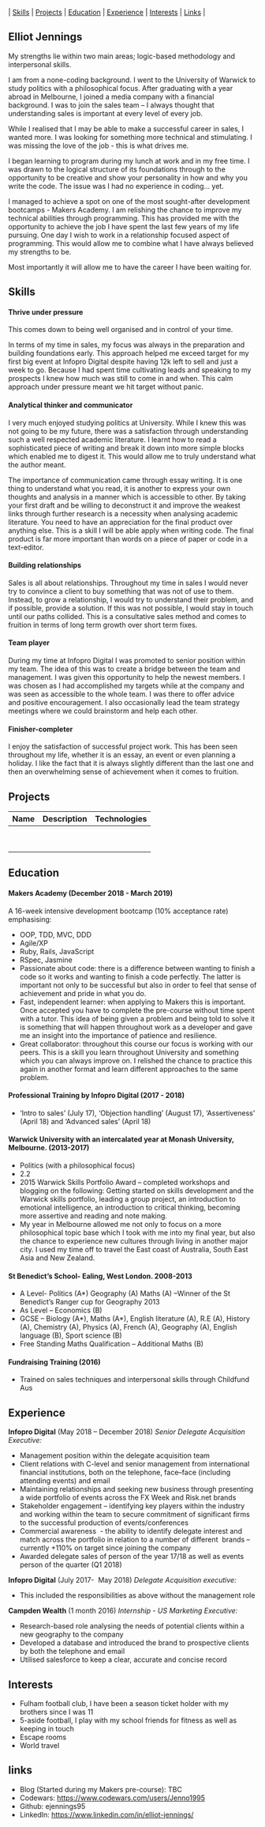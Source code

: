 | [Skills](#skills) | [Projects](#projects) | [Education](#education) | [Experience](#experience) | [Interests](#interests) | [Links](#links) |

## Elliot Jennings


My strengths lie within two main areas; logic-based methodology and interpersonal skills.

I am from a none-coding background. I went to the University of Warwick to study politics with a philosophical focus. After graduating with a year abroad in Melbourne, I joined a media company with a financial background. I was to join the sales team – I always thought that understanding sales is important at every level of every job.

While I realised that I may be able to make a successful career in sales, I wanted more. I was looking for something more technical and stimulating. I was missing the love of the job - this is what drives me.

I began learning to program during my lunch at work and in my free time. I was drawn to the logical structure of its foundations through to the opportunity to be creative and show your personality in how and why you write the code. The issue was I had no experience in coding… yet.

I managed to achieve a spot on one of the most sought-after development bootcamps - Makers Academy. I am relishing the chance to improve my technical abilities through programming. This has provided me with the opportunity to achieve the job I have spent the last few years of my life pursuing. One day I wish to work in a relationship focused aspect of programming. This would allow me to combine what I have always believed my strengths to be.

Most importantly it will allow me to have the career I have been waiting for.


## Skills

#### Thrive under pressure

This comes down to being well organised and in control of your time.

In terms of my time in sales, my focus was always in the preparation and building foundations early. This approach helped me exceed target for my first big event at Infopro Digital despite having 12k left to sell and just a week to go. Because I had spent time cultivating leads and speaking to my prospects I knew how much was still to come in and when. This calm approach under pressure meant we hit target without panic.

#### Analytical thinker and communicator

I very much enjoyed studying politics at University. While I knew this was not going to be my future, there was a satisfaction through understanding such a well respected academic literature.
I learnt how to read a sophisticated piece of writing and break it down into more simple blocks which enabled me to digest it. This would allow me to truly understand what the author meant.

The importance of communication came through essay writing. It is one thing to understand what you read, it is another to express your own thoughts and analysis in a manner which is accessible to other.
By taking your first draft and be willing to deconstruct it and improve the weakest links through further research is a necessity when analysing academic literature. You need to have an appreciation for the final product over anything else. This is a skill I will be able apply when writing code. The final product is far more important than words on a piece of paper or code in a text-editor.

#### Building relationships

Sales is all about relationships. Throughout my time in sales I would never try to convince a client to buy something that was not of use to them. Instead, to grow a relationship, I would try to understand their problem, and if possible, provide a solution. If this was not possible, I would stay in touch until our paths collided. This is a consultative sales method and comes to fruition in terms of long term growth over short term fixes.

#### Team player

During my time at Infopro Digital I was promoted to senior position within my team. The idea of this was to create a bridge between the team and management. I was given this opportunity to help the newest members. I was chosen as I had accomplished my targets while at the company and was seen as accessible to the whole team. I was there to offer advice and positive encouragement. I also occasionally lead the team strategy meetings where we could brainstorm and help each other.

#### Finisher-completer

I enjoy the satisfaction of successful project work. This has been seen throughout my life, whether it is an essay, an event or even planning a holiday. I like the fact that it is always slightly different than the last one and then an overwhelming sense of achievement when it comes to fruition.

## Projects

| Name | Description | Technologies |
|------|-------------|--------------|
|      |             |              |
|      |             |              |

## Education

#### Makers Academy (December 2018 - March 2019)

A 16-week intensive development bootcamp (10% acceptance rate) emphasising:
- OOP, TDD, MVC, DDD
- Agile/XP
- Ruby, Rails, JavaScript
- RSpec, Jasmine
- Passionate about code: there is a difference between wanting to finish a code so it works and wanting to finish a code perfectly. The latter is important not only to be successful but also in order to feel that sense of achievement and pride in what you do.
- Fast, independent learner: when applying to Makers this is important. Once accepted you have to complete the pre-course without time spent with a tutor. This idea of being given a problem and being told to solve it is something that will happen throughout work as a developer and gave me an insight into the importance of patience and resilience.
- Great collaborator: throughout this course our focus is working with our peers. This is a skill you learn throughout University and something which you can always improve on. I relished the chance to practice this again in another format and learn different approaches to the same problem.

#### Professional Training by Infopro Digital (2017 - 2018)

- ‘Intro to sales’ (July 17), ‘Objection handling’ (August 17), ‘Assertiveness’ (April 18) and ‘Advanced sales’ (April 18)

#### Warwick University with an intercalated year at Monash University, Melbourne. (2013-2017)

- Politics (with a philosophical focus)
- 2.2
- 2015 Warwick Skills Portfolio Award – completed workshops and blogging on the following: Getting started on skills development and the Warwick skills portfolio, leading a group project, an introduction to emotional intelligence, an introduction to critical thinking, becoming more assertive and reading and note making.
- My year in Melbourne allowed me not only to focus on a more philosophical topic base which I took with me into my final year, but also the chance to experience new cultures through living in another major city. I used my time off to travel the East coast of Australia, South East Asia and New Zealand.

#### St Benedict’s School- Ealing, West London. 2008-2013

- A Level- Politics (A*) Geography (A) Maths (A) –Winner of the St Benedict’s Ranger cup for Geography 2013
- As Level – Economics (B)
- GCSE – Biology (A*), Maths (A*), English literature (A), R.E (A), History (A), Chemistry (A), Physics (A), French (A), Geography (A), English language (B), Sport science (B)
- Free Standing Maths Qualification – Additional Maths (B)

#### Fundraising Training (2016)

- Trained on sales techniques and interpersonal skills through Childfund Aus

## Experience

**Infopro Digital** (May 2018 – December 2018)
*Senior Delegate Acquisition Executive:*
- Management position within the delegate acquisition team
- Client relations with C-level and senior management from international financial institutions, both on the telephone, face–face (including attending events) and email
- Maintaining relationships and seeking new business through presenting a wide portfolio of events across the FX Week and Risk.net brands
- Stakeholder engagement – identifying key players within the industry and working within the team to secure commitment of significant firms to the successful production of events/conferences
- Commercial awareness  - the ability to identify delegate interest and match across the portfolio in relation to a number of different  brands – currently +110% on target since joining the company
- Awarded delegate sales of person of the year 17/18 as well as events person of the quarter (Q1 2018)

**Infopro Digital** (July 2017-  May 2018)
*Delegate Acquisition executive:*
- This included the responsibilities as above without the management role

**Campden Wealth** (1 month 2016)
*Internship - US Marketing Executive:*
- Research-based role analysing the needs of potential clients within a new geography to the company
- Developed a database and introduced the brand to prospective clients by both the telephone and email
- Utilised salesforce to keep a clear, accurate and concise record

## Interests
- Fulham football club, I have been a season ticket holder with my brothers since I was 11
- 5-aside football, I play with my school friends for fitness as well as keeping in touch
- Escape rooms
- World travel

## links
- Blog (Started during my Makers pre-course): TBC
- Codewars: https://www.codewars.com/users/Jenno1995
- Github: ejennings95
- LinkedIn: https://www.linkedin.com/in/elliot-jennings/
